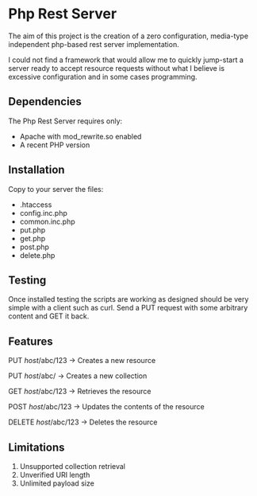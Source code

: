 # Php Rest Server

The aim of this project is the creation of a zero configuration, media-type independent php-based rest server implementation.

I could not find a framework that would allow me to quickly jump-start a server ready to accept resource requests without what I believe is excessive configuration and in some cases programming.

## Dependencies

The Php Rest Server requires only:

* Apache with mod_rewrite.so enabled
* A recent PHP version

## Installation

Copy to your server the files:

* .htaccess
* config.inc.php
* common.inc.php
* put.php
* get.php
* post.php
* delete.php

## Testing

Once installed testing the scripts are working as designed should be very simple with a client such as curl. Send a PUT request with some arbitrary content and GET it back.

## Features

PUT _host_/abc/123 -> Creates a new resource

PUT _host_/abc/ -> Creates a new collection

GET _host_/abc/123 -> Retrieves the resource

POST _host_/abc/123 -> Updates the contents of the resource

DELETE _host_/abc/123 -> Deletes the resource

## Limitations

1. Unsupported collection retrieval
2. Unverified URI length
3. Unlimited payload size